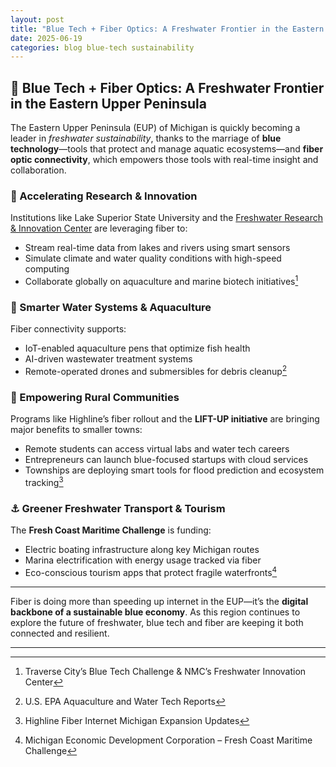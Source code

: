 ```yaml
---
layout: post
title: "Blue Tech + Fiber Optics: A Freshwater Frontier in the Eastern Upper Peninsula"
date: 2025-06-19
categories: blog blue-tech sustainability
---
```


## 🌊 Blue Tech + Fiber Optics: A Freshwater Frontier in the Eastern Upper Peninsula

The Eastern Upper Peninsula (EUP) of Michigan is quickly becoming a leader in *freshwater sustainability*, thanks to the marriage of **blue technology**—tools that protect and manage aquatic ecosystems—and **fiber optic connectivity**, which empowers those tools with real-time insight and collaboration.

### 🚀 Accelerating Research & Innovation

Institutions like Lake Superior State University and the [Freshwater Research & Innovation Center](https://www.traverseticker.com/news/new-nmc-contest-seeks-blue-tech-companies-for-freshwater-innovation-center/) are leveraging fiber to:

- Stream real-time data from lakes and rivers using smart sensors  
- Simulate climate and water quality conditions with high-speed computing  
- Collaborate globally on aquaculture and marine biotech initiatives[^1]

### 🧠 Smarter Water Systems & Aquaculture

Fiber connectivity supports:

- IoT-enabled aquaculture pens that optimize fish health  
- AI-driven wastewater treatment systems  
- Remote-operated drones and submersibles for debris cleanup[^2]

### 🧭 Empowering Rural Communities

Programs like Highline’s fiber rollout and the **LIFT-UP initiative** are bringing major benefits to smaller towns:

- Remote students can access virtual labs and water tech careers  
- Entrepreneurs can launch blue-focused startups with cloud services  
- Townships are deploying smart tools for flood prediction and ecosystem tracking[^3]

### ⚓ Greener Freshwater Transport & Tourism

The **Fresh Coast Maritime Challenge** is funding:

- Electric boating infrastructure along key Michigan routes  
- Marina electrification with energy usage tracked via fiber  
- Eco-conscious tourism apps that protect fragile waterfronts[^4]

---

Fiber is doing more than speeding up internet in the EUP—it’s the **digital backbone of a sustainable blue economy**. As this region continues to explore the future of freshwater, blue tech and fiber are keeping it both connected and resilient.

---

[^1]: Traverse City’s Blue Tech Challenge & NMC’s Freshwater Innovation Center  
[^2]: U.S. EPA Aquaculture and Water Tech Reports  
[^3]: Highline Fiber Internet Michigan Expansion Updates  
[^4]: Michigan Economic Development Corporation – Fresh Coast Maritime Challenge
